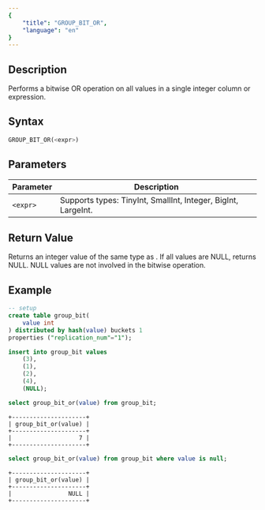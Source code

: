 ```yaml
---
{
    "title": "GROUP_BIT_OR",
    "language": "en"
}
---
```


## Description

Performs a bitwise OR operation on all values in a single integer column or expression.

## Syntax

```sql
GROUP_BIT_OR(<expr>)
```

## Parameters

| Parameter | Description |
| -- | -- |
| `<expr>` | Supports types: TinyInt, SmallInt, Integer, BigInt, LargeInt. |

## Return Value

Returns an integer value of the same type as <expr>. If all values are NULL, returns NULL. NULL values are not involved in the bitwise operation.

## Example

```sql
-- setup
create table group_bit(
    value int
) distributed by hash(value) buckets 1
properties ("replication_num"="1");

insert into group_bit values
    (3),
    (1),
    (2),
    (4),
    (NULL);
```

```sql
select group_bit_or(value) from group_bit;
```

```text
+---------------------+
| group_bit_or(value) |
+---------------------+
|                   7 |
+---------------------+
```

```sql
select group_bit_or(value) from group_bit where value is null;
```

```text
+---------------------+
| group_bit_or(value) |
+---------------------+
|                NULL |
+---------------------+
```
